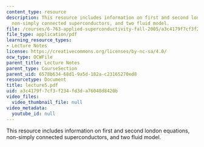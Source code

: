 ```yaml
---
content_type: resource
description: This resource includes information on first and second london equations,
  non-simply connected superconductors, and two fluid model.
file: /courses/6-763-applied-superconductivity-fall-2005/a3c4179f7cf3f234fd3da76048d8420b_lecture5.pdf
file_type: application/pdf
learning_resource_types:
- Lecture Notes
license: https://creativecommons.org/licenses/by-nc-sa/4.0/
ocw_type: OCWFile
parent_title: Lecture Notes
parent_type: CourseSection
parent_uid: 6578b634-68d1-9a5d-182a-c23165270ed8
resourcetype: Document
title: lecture5.pdf
uid: a3c4179f-7cf3-f234-fd3d-a76048d8420b
video_files:
  video_thumbnail_file: null
video_metadata:
  youtube_id: null
---
```

This resource includes information on first and second london equations, non-simply connected superconductors, and two fluid model.